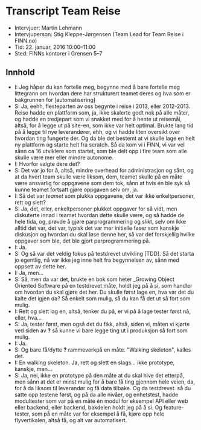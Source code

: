 # Transcript Team Reise

- Intervjuer: Martin Lehmann
- Intervjuperson: Stig Kleppe-Jørgensen (Team Lead for Team Reise i FINN.no)
- Tid: 22. januar, 2016 10:00–11:00
- Sted: FINNs kontorer i Grensen 5–7

## Innhold

- I: Jeg håper du kan fortelle meg, begynne med å bare fortelle meg littegrann om hvordan dere har strukturert teamet deres og hva som er bakgrunnen for [automatisering]
- S: Ja, eehh, flesteparten av oss begynte i reise i 2013, eller 2012-2013. Reise hadde en plattform som, ja, ikke skalerte godt nok på alle måter, og hadde en tredjepart som vi snakket med for å hente ut reisemål, altså, for å legge ut på site-en, som ikke var helt optimal. Brukte lang tid på å legge til nye leverandører, ehh, og vi hadde liten oversikt over hvordan ting fungerte der. Og da ble det bestemt at vi  skulle lage en helt ny plattform og starte helt fra scratch. Så da kom vi i FINN, vi var vel sånn ca 16 utviklere som startet, som ble delt opp i fire team som alle skulle være mer eller mindre autonome.
- I: Hvorfor valgte dere det?
- S: Det var jo for å, altså, mindre overhead for administrasjon og sånt, og at da hvert team skulle være liksom, dem, teamet skulle på en måte være ansvarlig for oppgavene som dem tok, sånn at hvis én ble syk så kunne teamet fortsatt gjøre oppgaven selv om, ja.
- I: Så det var _teamet_ som plukka oppgavene, det var ikke enkeltpersoner, rett og slett?
- S: Ja, det, eller, enkeltpersoner plukket oppgaver for så vidt, men diskuterte innad i teamet hvordan dette skulle være, og så hadde de hele tida, og, prøvde å gjøre parprogrammering og slikt, selv om ikke alltid det var, det var, typisk det var mer initielle faser som kanskje diskusjon og hvordan du skal løse denne her, så var det forskjellig hvilke oppgaver som ble, det ble gjort parprogrammering på.
- I: Ja.
- S: Og så var det veldig fokus på testdrevet utvikling [TDD]. Så det starta jo egentlig, nå var ikke jeg inne helt fra begynnelsen av, sånn med oppsett av dette her.
- I: Ja, men…
- S: Så, men da var det, brukte en bok som heter _Growing Object Oriented Software på en testdrevet måte, holdt jeg på å si, som handler om hvordan du skal gjøre det her. Du skulle først lage en, hva var det du kalte det igjen da? Så enkelt som mulig, så du kan få det ut så fort som mulig.
- I: Rett og slett lag en, altså, tenker du på, er vi på å lage tester først nå, eller, hva…
- S: Ja, tester først, men også det du fikk, altså, siden vi, måten vi kjørte ved siden av __?__ så kunne vi bare legge ting ut i produksjon så fort som mulig.
- I: Ja.
- S: Og bare få/dytte __?__ rammeverkpå en måte. "Walking skeleton", kalles det.
- I: En walking skeleton. Ja, rett og slett en slags… ikke prototype, kanskje, men…
- S: Ja, nei, ikke en prototype på den måte at du skal hive det etterpå, men sånn at det er minst mulig for å bare få ting gjennom hele veien, da, for å da liksom til leverandør og få data tilbake. Og da testdrevet. så du satte opp testene først, og på da alle nivåer, og enhetstest, hadde modultester som  var på en måte én modul for eksempel API eller web eller backend, eller backend, bakdelen holdt jeg på å si. Og feature-tester, som på en måte var for eksempel å få, kjøre opp hele flyvertikalen, altså få, og alt var automatisert.
